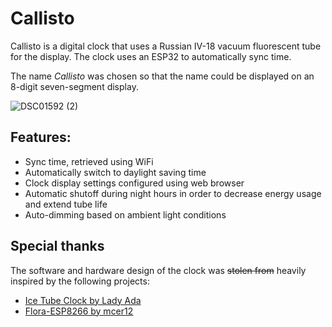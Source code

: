 # Callisto

Callisto is a digital clock that uses a Russian IV-18 vacuum fluorescent tube for the display. The clock uses an ESP32 to automatically sync time.

The name *Callisto* was chosen so that the name could be displayed on an 8-digit seven-segment display.

![DSC01592 (2)](https://user-images.githubusercontent.com/20251225/147790506-1a9c013b-f025-4b8d-8492-5346c15807aa.JPG)

## Features:
- Sync time, retrieved using WiFi
- Automatically switch to daylight saving time
- Clock display settings configured using web browser
- Automatic shutoff during night hours in order to decrease energy usage and extend tube life
- Auto-dimming based on ambient light conditions

## Special thanks

The software and hardware design of the clock was ~~stolen from~~ heavily inspired by the following projects:

- [Ice Tube Clock by Lady Ada](https://learn.adafruit.com/ice-tube-clock-kit/)
- [Flora-ESP8266 by mcer12](https://github.com/mcer12/Flora-ESP8266)

